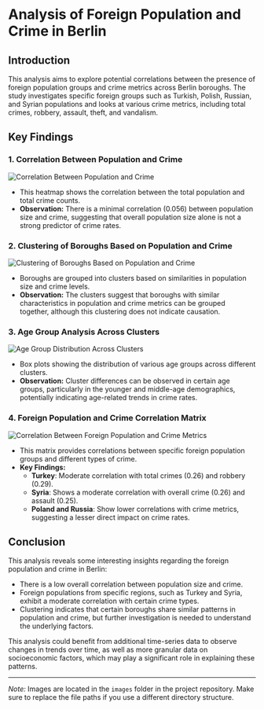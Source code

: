 # Analysis of Foreign Population and Crime in Berlin

## Introduction
This analysis aims to explore potential correlations between the presence of foreign population groups and crime metrics across Berlin boroughs. The study investigates specific foreign groups such as Turkish, Polish, Russian, and Syrian populations and looks at various crime metrics, including total crimes, robbery, assault, theft, and vandalism.

## Key Findings

### 1. Correlation Between Population and Crime
![Correlation Between Population and Crime](population_vs_crime_correlation.png)
- This heatmap shows the correlation between the total population and total crime counts.
- **Observation:** There is a minimal correlation (0.056) between population size and crime, suggesting that overall population size alone is not a strong predictor of crime rates.

### 2. Clustering of Boroughs Based on Population and Crime
![Clustering of Boroughs Based on Population and Crime](clustering_population_crime.png)
- Boroughs are grouped into clusters based on similarities in population size and crime levels.
- **Observation:** The clusters suggest that boroughs with similar characteristics in population and crime metrics can be grouped together, although this clustering does not indicate causation.

### 3. Age Group Analysis Across Clusters
![Age Group Distribution Across Clusters](age_group_distribution_across_clusters.png)
- Box plots showing the distribution of various age groups across different clusters.
- **Observation:** Cluster differences can be observed in certain age groups, particularly in the younger and middle-age demographics, potentially indicating age-related trends in crime rates.

### 4. Foreign Population and Crime Correlation Matrix
![Correlation Between Foreign Population and Crime Metrics](foreign_population_crime_correlation.png)
- This matrix provides correlations between specific foreign population groups and different types of crime.
- **Key Findings:**
  - **Turkey**: Moderate correlation with total crimes (0.26) and robbery (0.29).
  - **Syria**: Shows a moderate correlation with overall crime (0.26) and assault (0.25).
  - **Poland and Russia**: Show lower correlations with crime metrics, suggesting a lesser direct impact on crime rates.

## Conclusion
This analysis reveals some interesting insights regarding the foreign population and crime in Berlin:
- There is a low overall correlation between population size and crime.
- Foreign populations from specific regions, such as Turkey and Syria, exhibit a moderate correlation with certain crime types.
- Clustering indicates that certain boroughs share similar patterns in population and crime, but further investigation is needed to understand the underlying factors.

This analysis could benefit from additional time-series data to observe changes in trends over time, as well as more granular data on socioeconomic factors, which may play a significant role in explaining these patterns.

---

*Note:* Images are located in the `images` folder in the project repository. Make sure to replace the file paths if you use a different directory structure.
